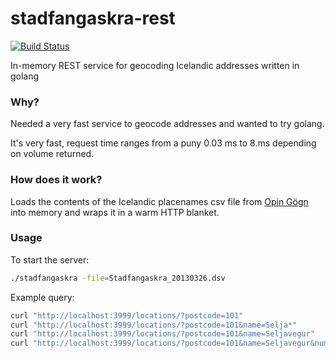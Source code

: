 stadfangaskra-rest
==================

[![Build Status](https://secure.travis-ci.org/StefanKjartansson/stadfangaskra-rest.png)](http://travis-ci.org/StefanKjartansson/stadfangaskra-rest)

In-memory REST service for geocoding Icelandic addresses written in golang

### Why?

Needed a very fast service to geocode addresses and wanted to try golang.

It's very fast, request time ranges from a puny 0.03 ms to 8.ms depending on volume returned.

### How does it work?

Loads the contents of the Icelandic placenames csv file from [Opin Gögn](http://gogn.island.is/) into memory and wraps it in a warm HTTP blanket.

### Usage

To start the server:

```bash
./stadfangaskra -file=Stadfangaskra_20130326.dsv
```

Example query:
```bash
curl "http://localhost:3999/locations/?postcode=101"
curl "http://localhost:3999/locations/?postcode=101&name=Selja*"
curl "http://localhost:3999/locations/?postcode=101&name=Seljavegur"
curl "http://localhost:3999/locations/?postcode=101&name=Seljavegur&number=1"
```
